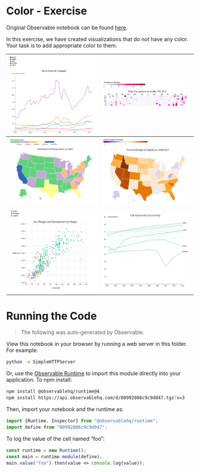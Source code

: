 # Color - Exercise

Original Observable notebook can be found [here](https://observablehq.com/d/80992086c9c9d047).

In this exercise, we have created visualizations that do not have any color. Your task is to add appropriate color to them.

| ![](demos/1.png) | ![](demos/2.png) | 
| - | - |
| ![](demos/4.png) | ![](demos/3.png) | 
| ![](demos/6.png) | ![](demos/5.png) |

# Running the Code
> The following was auto-generated by Observable.

View this notebook in your browser by running a web server in this folder. For
example:

~~~sh
python -m SimpleHTTPServer
~~~

Or, use the [Observable Runtime](https://github.com/observablehq/runtime) to
import this module directly into your application. To npm install:

~~~sh
npm install @observablehq/runtime@4
npm install https://api.observablehq.com/d/80992086c9c9d047.tgz?v=3
~~~

Then, import your notebook and the runtime as:

~~~js
import {Runtime, Inspector} from "@observablehq/runtime";
import define from "80992086c9c9d047";
~~~

To log the value of the cell named “foo”:

~~~js
const runtime = new Runtime();
const main = runtime.module(define);
main.value("foo").then(value => console.log(value));
~~~
